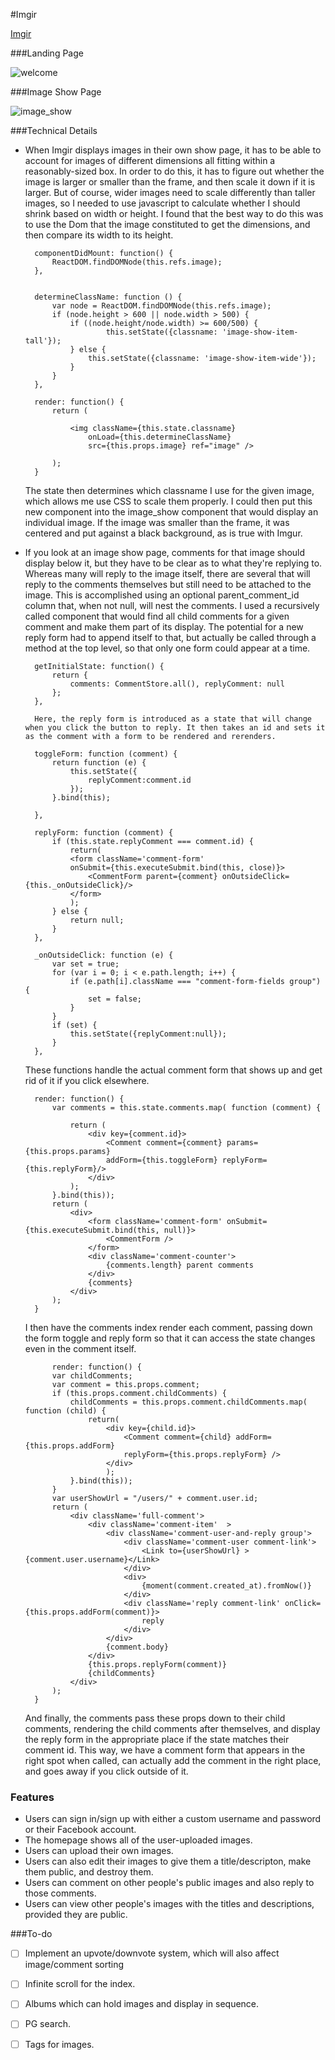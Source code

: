 #Imgir

[Imgir][heroku]

[heroku]: http://imgir.herokuapp.com

###Landing Page

![welcome]

###Image Show Page

![image_show]

###Technical Details

- When Imgir displays images in their own show page, it has to be able to account for images of different dimensions all fitting within a reasonably-sized box. In order to do this, it has to figure out whether the image is larger or smaller than the frame, and then scale it down if it is larger. But of course, wider images need to scale differently than taller images, so I needed to use javascript to calculate whether I should shrink based on width or height. I found that the best way to do this was to use the Dom that the image constituted to get the dimensions, and then compare its width to its height.

		componentDidMount: function() {
			ReactDOM.findDOMNode(this.refs.image);
		},


		determineClassName: function () {
			var node = ReactDOM.findDOMNode(this.refs.image);
			if (node.height > 600 || node.width > 500) {
				if ((node.height/node.width) >= 600/500) {
						this.setState({classname: 'image-show-item-tall'});
				} else {
					this.setState({classname: 'image-show-item-wide'});
				}
			}
		},

		render: function() {
			return (

				<img className={this.state.classname}
					onLoad={this.determineClassName}
					src={this.props.image} ref="image" />

			);
		}

	The state then determines which classname I use for the given image, which allows me use CSS to scale them properly. I could then put this new component into the image_show component that would display an individual image. If the image was smaller than the frame, it was centered and put against a black background, as is true with Imgur.

- If you look at an image show page, comments for that image should display below it, but they have to be clear as to what they're replying to. Whereas many will reply to the image itself, there are several that will reply to the comments themselves but still need to be attached to the image. This is accomplished using an optional parent_comment_id column that, when not null, will nest the comments. I used a recursively called component that would find all child comments for a given comment and make them part of its display. The potential for a new reply form had to append itself to that, but actually be called through a method at the top level, so that only one form could appear at a time.

		getInitialState: function() {
			return {
				comments: CommentStore.all(), replyComment: null
			};
		},

		Here, the reply form is introduced as a state that will change when you click the button to reply. It then takes an id and sets it as the comment with a form to be rendered and rerenders.

		toggleForm: function (comment) {
			return function (e) {
				this.setState({
					replyComment:comment.id
				});
			}.bind(this);

		},

		replyForm: function (comment) {
			if (this.state.replyComment === comment.id) {
				return(
				<form className='comment-form'
				onSubmit={this.executeSubmit.bind(this, close)}>
					<CommentForm parent={comment} onOutsideClick={this._onOutsideClick}/>
				</form>
				);
			} else {
				return null;
			}
		},

		_onOutsideClick: function (e) {
			var set = true;
			for (var i = 0; i < e.path.length; i++) {
				if (e.path[i].className === "comment-form-fields group") {
					set = false;
				}
			}
			if (set) {
				this.setState({replyComment:null});
			}
		},


	These functions handle the actual comment form that shows up and get rid of it if you click elsewhere.

		render: function() {
			var comments = this.state.comments.map( function (comment) {

				return (
					<div key={comment.id}>
						<Comment comment={comment} params={this.props.params} 		
						addForm={this.toggleForm} replyForm={this.replyForm}/>
					</div>
				);
			}.bind(this));
			return (
				<div>
					<form className='comment-form' onSubmit={this.executeSubmit.bind(this, null)}>
						<CommentForm />
					</form>
					<div className='comment-counter'>
						{comments.length} parent comments
					</div>
					{comments}
				</div>
			);
		}

	I then have the comments index render each comment, passing down the form toggle and reply form so that it can access the state changes even in the comment itself.

			render: function() {
			var childComments;
			var comment = this.props.comment;
			if (this.props.comment.childComments) {
				childComments = this.props.comment.childComments.map( function (child) {
					return(
						<div key={child.id}>
							<Comment comment={child} addForm={this.props.addForm}
							replyForm={this.props.replyForm} />
						</div>
						);
				}.bind(this));
			}
			var userShowUrl = "/users/" + comment.user.id;
			return (
				<div className='full-comment'>
					<div className='comment-item'  >
						<div className='comment-user-and-reply group'>
							<div className='comment-user comment-link'>
								<Link to={userShowUrl} >{comment.user.username}</Link>
							</div>
							<div>
								{moment(comment.created_at).fromNow()}
							</div>
							<div className='reply comment-link' onClick={this.props.addForm(comment)}>
								reply
							</div>
						</div>
						{comment.body}
					</div>
					{this.props.replyForm(comment)}
					{childComments}
				</div>
			);
		}

	And finally, the comments pass these props down to their child comments, rendering the child comments after themselves, and display the reply form in the appropriate place if the state matches their comment id. This way, we have a comment form that appears in the right spot when called, can actually add the comment in the right place, and goes away if you click outside of it.

### Features

- Users can sign in/sign up with either a custom username and password or their Facebook account.
- The homepage shows all of the user-uploaded images.
- Users can upload their own images.
- Users can also edit their images to give them a title/descripton, make them public, and destroy them.
- Users can comment on other people's public images and also reply to those comments.
- Users can view other people's images with the titles and descriptions, provided they are public.


###To-do

- [ ] Implement an upvote/downvote system, which will also affect image/comment sorting
- [ ] Infinite scroll for the index.
- [ ] Albums which can hold images and display in sequence.
- [ ] PG search.
- [ ] Tags for images.


[welcome]: ./app/assets/images/imgir_landing_page.png
[image_show]: ./app/assets/images/imgir_image_show.png

